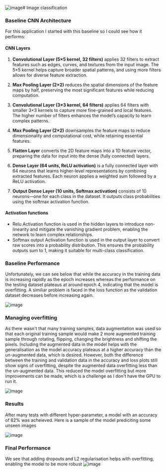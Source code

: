 ![image](https://github.com/user-attachments/assets/6439f465-795e-4bcc-a5dc-228046c61dae)# Image classification

### Baseline CNN Architecture

For this application I started with this baseline so I could see how it performs:

#### CNN Layers

1. **Convolutional Layer (5×5 kernel, 32 filters)** applies 32 filters to extract features such as edges, curves, and textures from the input image. The 5×5 kernel helps capture broader spatial patterns, and using more filters allows for diverse feature extraction.

2. **Max Pooling Layer (2×2)** reduces the spatial dimensions of the feature maps by half, preserving the most significant features while reducing computation.

3. **Convolutional Layer (3×3 kernel, 64 filters)** applies 64 filters with smaller 3×3 kernels to capture more fine-grained and local features. The higher number of filters enhances the model’s capacity to learn complex patterns.

4. **Max Pooling Layer (2×2)** downsamples the feature maps to reduce dimensionality and computational cost, while retaining essential features.

5. **Flatten Layer** converts the 2D feature maps into a 1D feature vector, preparing the data for input into the dense (fully connected) layers.

6. **Dense Layer (64 units, ReLU activation)** is a fully connected layer with 64 neurons that learns higher-level representations by combining extracted features. Each neuron applies a weighted sum followed by a ReLU activation.

7. **Output Dense Layer (10 units, Softmax activation)** consists of 10 neurons—one for each class in the dataset. It outputs class probabilities using the softmax activation function.

#### Activation functions
- Relu Activation function is used in the hidden layers to introduce non-linearity and mitigate the vanishing gradient problem, enabling the network to learn complex relationships.
- Softmax output Activation function is used in the output layer to convert raw scores into a probability distribution. This ensures the probability outputs sum to 1, making it suitable for multi-class classification.

### Baseline Performance

Unfortunately, we can see below that while the accuracy in the training data is increasing rapidly as the epoch increases whereas the performance on the testing dataset plateaus at around epoch 4, indicating that the model is overfitting. A similiar problem is faced in the loss function as the validation dataset decreases before increasing again.

![image](https://github.com/user-attachments/assets/b185e10f-5e4d-4b0c-adc9-65641b7ab05b)

### Managing overfitting

As there wasn't that many training samples, data augmentation was used so that each original training sample would make 2 more augmented training sample through rotating, flipping, changing the brightness and shifting the pixels. Including the augmented data in the model helps with the generalisation as the model accuracy plateaus at a higher accuracy than the un-augmented data, which is desired. However, both the difference between the training and validation data in the accuracy and loss plots still show signs of overfitting, despite the augmented data overfitting less than the un-augmented data. This reduced the model overfitting but more improvements can be made; which is a challenge as I don't have the GPU to run it.

![image](https://github.com/user-attachments/assets/48148ff8-7d92-4632-94bb-380110572a0e)

### Results
After many tests with different hyper-parameter, a model with an accuracy of 82% was acheieved. Here is a sample of the model prediciting some unseen images


![image](https://github.com/user-attachments/assets/e0d956f4-f827-4954-9e53-79218d64cb88)


### Final Performance
We see that adding dropouts and L2 regularisation helps with overfitting, enabling the model to be more robust
![image](https://github.com/user-attachments/assets/5c90f425-6497-4ae9-9a1e-13572b96b31c)
